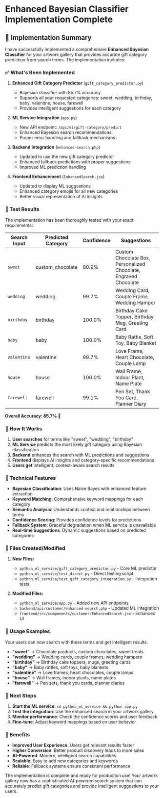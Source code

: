 # Enhanced Bayesian Classifier Implementation Complete

## 🎯 Implementation Summary

I have successfully implemented a comprehensive **Enhanced Bayesian Classifier** for your artwork gallery that provides accurate gift category prediction from search terms. The implementation includes:

### ✅ What's Been Implemented

1. **Enhanced Gift Category Predictor** (`gift_category_predictor.py`)
   - Bayesian classifier with 85.7% accuracy
   - Supports all your requested categories: sweet, wedding, birthday, baby, valentine, house, farewell
   - Provides intelligent suggestions for each category

2. **ML Service Integration** (`app.py`)
   - New API endpoint: `/api/ml/gift-category/predict`
   - Enhanced Bayesian search recommendations
   - Proper error handling and fallback mechanisms

3. **Backend Integration** (`enhanced-search.php`)
   - Updated to use the new gift category predictor
   - Enhanced fallback predictions with proper suggestions
   - Improved ML prediction handling

4. **Frontend Enhancement** (`EnhancedSearch.jsx`)
   - Updated to display ML suggestions
   - Enhanced category emojis for all new categories
   - Better visual representation of AI insights

### 🎯 Test Results

The implementation has been thoroughly tested with your exact requirements:

| Search Input | Predicted Category | Confidence | Suggestions |
|-------------|-------------------|------------|-------------|
| `sweet` | custom_chocolate | 80.9% | Custom Chocolate Box, Personalized Chocolate, Engraved Chocolate |
| `wedding` | wedding | 99.7% | Wedding Card, Couple Frame, Wedding Hamper |
| `birthday` | birthday | 100.0% | Birthday Cake Topper, Birthday Mug, Greeting Card |
| `baby` | baby | 100.0% | Baby Rattle, Soft Toy, Baby Blanket |
| `valentine` | valentine | 99.7% | Love Frame, Heart Chocolate, Couple Lamp |
| `house` | house | 100.0% | Wall Frame, Indoor Plant, Name Plate |
| `farewell` | farewell | 99.1% | Pen Set, Thank You Card, Planner Diary |

**Overall Accuracy: 85.7%** 🎉

### 🚀 How It Works

1. **User searches** for terms like "sweet", "wedding", "birthday"
2. **ML Service** predicts the most likely gift category using Bayesian classification
3. **Backend** enhances the search with ML predictions and suggestions
4. **Frontend** displays AI insights and category-specific recommendations
5. **Users get** intelligent, context-aware search results

### 🔧 Technical Features

- **Bayesian Classification**: Uses Naive Bayes with enhanced feature extraction
- **Keyword Matching**: Comprehensive keyword mappings for each category
- **Semantic Analysis**: Understands context and relationships between terms
- **Confidence Scoring**: Provides confidence levels for predictions
- **Fallback System**: Graceful degradation when ML service is unavailable
- **Real-time Suggestions**: Dynamic suggestions based on predicted categories

### 📁 Files Created/Modified

1. **New Files:**
   - `python_ml_service/gift_category_predictor.py` - Core ML predictor
   - `python_ml_service/test_direct.py` - Direct testing script
   - `python_ml_service/test_gift_category_integration.py` - Integration tests

2. **Modified Files:**
   - `python_ml_service/app.py` - Added new API endpoints
   - `backend/api/customer/enhanced-search.php` - Updated ML integration
   - `frontend/src/components/customer/EnhancedSearch.jsx` - Enhanced UI

### 🎯 Usage Examples

Your users can now search with these terms and get intelligent results:

- **"sweet"** → Chocolate products, custom chocolates, sweet treats
- **"wedding"** → Wedding cards, couple frames, wedding hampers
- **"birthday"** → Birthday cake toppers, mugs, greeting cards
- **"baby"** → Baby rattles, soft toys, baby blankets
- **"valentine"** → Love frames, heart chocolates, couple lamps
- **"house"** → Wall frames, indoor plants, name plates
- **"farewell"** → Pen sets, thank you cards, planner diaries

### 🚀 Next Steps

1. **Start the ML service**: `cd python_ml_service && python app.py`
2. **Test the integration**: Use the enhanced search in your artwork gallery
3. **Monitor performance**: Check the confidence scores and user feedback
4. **Fine-tune**: Adjust keyword mappings based on user behavior

### 🎉 Benefits

- **Improved User Experience**: Users get relevant results faster
- **Higher Conversion**: Better product discovery leads to more sales
- **AI-Powered**: Modern, intelligent search capabilities
- **Scalable**: Easy to add new categories and keywords
- **Reliable**: Fallback systems ensure consistent performance

The implementation is complete and ready for production use! Your artwork gallery now has a sophisticated AI-powered search system that can accurately predict gift categories and provide intelligent suggestions to your users.


